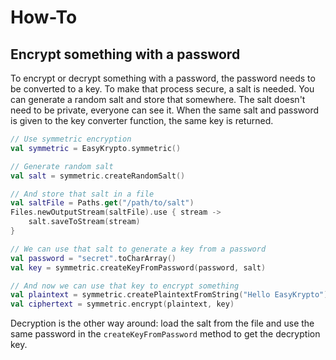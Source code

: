 # How-To

## Encrypt something with a password

To encrypt or decrypt something with a password, the password needs to be converted to a key. To make that process secure,
a salt is needed. You can generate a random salt and store that somewhere. The salt doesn't need to be private, everyone
can see it. When the same salt and password is given to the key converter function, the same key is returned.

```kotlin
// Use symmetric encryption
val symmetric = EasyKrypto.symmetric()

// Generate random salt
val salt = symmetric.createRandomSalt()

// And store that salt in a file
val saltFile = Paths.get("/path/to/salt")
Files.newOutputStream(saltFile).use { stream ->
    salt.saveToStream(stream)
}

// We can use that salt to generate a key from a password
val password = "secret".toCharArray()
val key = symmetric.createKeyFromPassword(password, salt)

// And now we can use that key to encrypt something
val plaintext = symmetric.createPlaintextFromString("Hello EasyKrypto")
val ciphertext = symmetric.encrypt(plaintext, key)
```

Decryption is the other way around: load the salt from the file and use the same password in the `createKeyFromPassword`
method to get the decryption key.